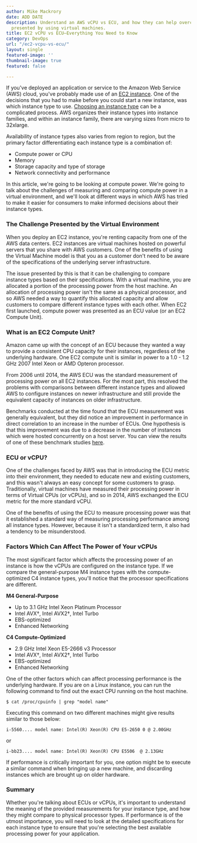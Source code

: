 ```yaml
---
author: Mike Mackrory
date: ADD DATE
description: Understand an AWS vCPU vs ECU, and how they can help overcome the challenges
  presented by using virtual machines.
title: EC2 vCPU vs ECU—Everything You Need to Know
category: DevOps
url: "/ec2-vcpu-vs-ecu/"
layout: single
featured-image: ''
thumbnail-image: true
featured: false

---
```

If you've deployed an application or service to the Amazon Web Service (AWS) cloud, you've probably made use of an [EC2 instance](/ec2-instances/). One of the decisions that you had to make before you could start a new instance, was which instance type to use. [Choosing an instance type](/ec2-instance-types/) can be a complicated process. AWS organizes their instance types into instance families, and within an instance family, there are varying sizes from micro to 32xlarge.

Availability of instance types also varies from region to region, but the primary factor differentiating each instance type is a combination of:

-   Compute power or CPU
-   Memory
-   Storage capacity and type of storage
-   Network connectivity and performance

In this article, we're going to be looking at compute power. We're going to talk about the challenges of measuring and comparing compute power in a virtual environment, and we'll look at different ways in which AWS has tried to make it easier for consumers to make informed decisions about their instance types.


### The Challenge Presented by the Virtual Environment

When you deploy an EC2 instance, you're renting capacity from one of the AWS data centers. EC2 instances are virtual machines hosted on powerful servers that you share with AWS customers. One of the benefits of using the Virtual Machine model is that you as a customer don't need to be aware of the specifications of the underlying server infrastructure.

The issue presented by this is that it can be challenging to compare instance types based on their specifications. With a virtual machine, you are allocated a portion of the processing power from the host machine. An allocation of processing power isn't the same as a physical processor, and so AWS needed a way to quantify this allocated capacity and allow customers to compare different instance types with each other. When EC2 first launched, compute power was presented as an ECU value (or an EC2 Compute Unit).

### What is an EC2 Compute Unit?

Amazon came up with the concept of an ECU because they wanted a way to provide a consistent CPU capacity for their instances, regardless of the underlying hardware. One EC2 compute unit is similar in power to a 1.0 - 1.2 GHz 2007 Intel Xeon or AMD Opteron processor.

From 2006 until 2014, the AWS ECU was the standard measurement of processing power on all EC2 instances. For the most part, this resolved the problems with comparisons between different instance types and allowed AWS to configure instances on newer infrastructure and still provide the equivalent capacity of instances on older infrastructure.

Benchmarks conducted at the time found that the ECU measurement was generally equivalent, but they did notice an improvement in performance in direct correlation to an increase in the number of ECUs. One hypothesis is that this improvement was due to a decrease in the number of instances which were hosted concurrently on a host server. You can view the results of one of these benchmark studies [here](http://blog.cloudharmony.com/2010/05/what-is-ecu-cpu-benchmarking-in-cloud.html).

### ECU or vCPU?

One of the challenges faced by AWS was that in introducing the ECU metric into their environment, they needed to educate new and existing customers, and this wasn't always an easy concept for some customers to grasp. Traditionally, virtual machines have measured their processing power in terms of Virtual CPUs (or vCPUs), and so in 2014, AWS exchanged the ECU metric for the more standard vCPU.

One of the benefits of using the ECU to measure processing power was that it established a standard way of measuring processing performance among all instance types. However, because it isn't a standardized term, it also had a tendency to be misunderstood.

### Factors Which Can Affect The Power of Your vCPUs

The most significant factor which affects the processing power of an instance is how the vCPUs are configured on the instance type. If we compare the general-purpose M4 instance types with the compute-optimized C4 instance types, you'll notice that the processor specifications are different.

**M4 General-Purpose**
- Up to 3.1 GHz Intel Xeon Platinum Processor
- Intel AVX†, Intel AVX2†, Intel Turbo
- EBS-optimized
- Enhanced Networking

**C4 Compute-Optimized**
- 2.9 GHz Intel Xeon E5-2666 v3 Processor
- Intel AVX†, Intel AVX2†, Intel Turbo
- EBS-optimized
- Enhanced Networking


One of the other factors which can affect processing performance is the underlying hardware. If you are on a Linux instance, you can run the following command to find out the exact CPU running on the host machine.

    $ cat /proc/cpuinfo | grep "model name"

Executing this command on two different machines might give results similar to those below:


    i-5560.... model name: Intel(R) Xeon(R) CPU E5-2650 0 @ 2.00GHz

or

    i-bb23.... model name: Intel(R) Xeon(R) CPU E5506  @ 2.13GHz


If performance is critically important for you, one option might be to execute a similar command when bringing up a new machine, and discarding instances which are brought up on older hardware.

### Summary

Whether you're talking about ECUs or vCPUs, it's important to understand the meaning of the provided measurements for your instance type, and how they might compare to physical processor types. If performance is of the utmost importance, you will need to look at the detailed specifications for each instance type to ensure that you're selecting the best available processing power for your application.